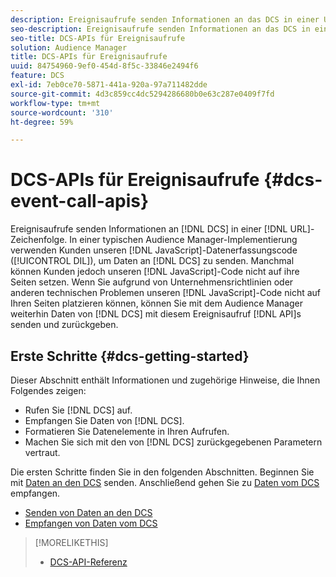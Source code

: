 ```yaml
---
description: Ereignisaufrufe senden Informationen an das DCS in einer URL-Zeichenfolge. Bei einer typischen Audience Manager-Implementierung nutzen Kunden unseren JavaScript-Datenerfassungscode (DIL), um Daten an das DCS zu senden. Manchmal können Kunden jedoch unseren JavaScript-Code nicht auf ihre Seiten platzieren. Wenn Sie aufgrund von Firmenrichtlinien oder anderen technischen Problemen unseren JavaScript-Code nicht auf Ihren Seiten platzieren können, können Sie mit Audience Manager trotzdem Daten vom DCS mit diesen Ereignisaufruf-APIs senden und zurückerhalten.
seo-description: Ereignisaufrufe senden Informationen an das DCS in einer URL-Zeichenfolge. Bei einer typischen Audience Manager-Implementierung nutzen Kunden unseren JavaScript-Datenerfassungscode (DIL), um Daten an das DCS zu senden. Manchmal können Kunden jedoch unseren JavaScript-Code nicht auf ihre Seiten platzieren. Wenn Sie aufgrund von Firmenrichtlinien oder anderen technischen Problemen unseren JavaScript-Code nicht auf Ihren Seiten platzieren können, können Sie mit Audience Manager trotzdem Daten vom DCS mit diesen Ereignisaufruf-APIs senden und zurückerhalten.
seo-title: DCS-APIs für Ereignisaufrufe
solution: Audience Manager
title: DCS-APIs für Ereignisaufrufe
uuid: 84754960-9ef0-454d-8f5c-33846e2494f6
feature: DCS
exl-id: 7eb0ce70-5871-441a-920a-97a711482dde
source-git-commit: 4d3c859cc4dc5294286680b0e63c287e0409f7fd
workflow-type: tm+mt
source-wordcount: '310'
ht-degree: 59%

---
```


# DCS-APIs für Ereignisaufrufe {#dcs-event-call-apis}

Ereignisaufrufe senden Informationen an [!DNL DCS] in einer [!DNL URL]-Zeichenfolge. In einer typischen Audience Manager-Implementierung verwenden Kunden unseren [!DNL JavaScript]-Datenerfassungscode ([!UICONTROL DIL]), um Daten an [!DNL DCS] zu senden. Manchmal können Kunden jedoch unseren [!DNL JavaScript]-Code nicht auf ihre Seiten setzen. Wenn Sie aufgrund von Unternehmensrichtlinien oder anderen technischen Problemen unseren [!DNL JavaScript]-Code nicht auf Ihren Seiten platzieren können, können Sie mit dem Audience Manager weiterhin Daten von [!DNL DCS] mit diesem Ereignisaufruf [!DNL API]s senden und zurückgeben.

## Erste Schritte {#dcs-getting-started}

Dieser Abschnitt enthält Informationen und zugehörige Hinweise, die Ihnen Folgendes zeigen:

* Rufen Sie [!DNL DCS] auf.
* Empfangen Sie Daten von [!DNL DCS].
* Formatieren Sie Datenelemente in Ihren Aufrufen.
* Machen Sie sich mit den von [!DNL DCS] zurückgegebenen Parametern vertraut.

Die ersten Schritte finden Sie in den folgenden Abschnitten. Beginnen Sie mit [Daten an den DCS](../../../api/dcs-intro/dcs-event-calls/dcs-url-send.md) senden. Anschließend gehen Sie zu [Daten vom DCS](../../../api/dcs-intro/dcs-event-calls/dcs-url-receive.md) empfangen.

* [Senden von Daten an den DCS](dcs-url-send.md)
* [Empfangen von Daten vom DCS](dcs-url-receive.md)

>[!MORELIKETHIS]
>
>* [DCS-API-Referenz ](../../../api/dcs-intro/dcs-api-reference/dcs-api-methods.md)

